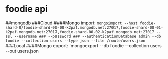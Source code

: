 # foodie api
##mongodb
###Cloud
####Mongo import:
`mongoimport --host foodie-shard-0/foodie-shard-00-00-k2paf.mongodb.net:27017,foodie-shard-00-01-k2paf.mongodb.net:27017,foodie-shard-00-02-k2paf.mongodb.net:27017 --ssl --username ### --password ### --authenticationDatabase admin --db foodie --collection users --type json --file /route/users.json
`
###Local
####Mongo export:
`mongoexport --db foodie --collection users --out users.json
